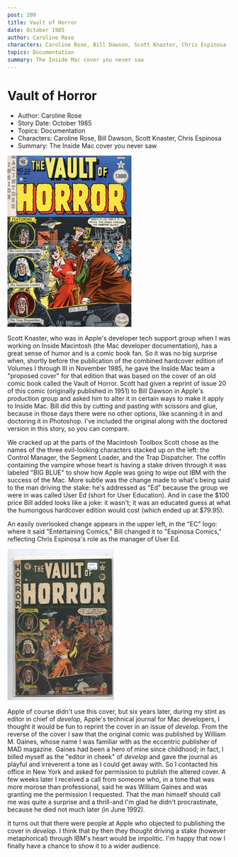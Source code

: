 ```yaml
---
post: 209
title: Vault of Horror
date: October 1985
author: Caroline Rose
characters: Caroline Rose, Bill Dawson, Scott Knaster, Chris Espinosa
topics: Documentation
summary: The Inside Mac cover you never saw
---
```


# Vault of Horror
* Author: Caroline Rose
* Story Date: October 1985
* Topics: Documentation
* Characters: Caroline Rose, Bill Dawson, Scott Knaster, Chris Espinosa
* Summary: The Inside Mac cover you never saw

![Proposed Inside Mac Cover(Click to Enlarge)](images/Macintosh/VaultOfHorror_t.jpg) 

    
Scott Knaster, who was in Apple's developer tech support group when I was working on Inside Macintosh (the Mac developer documentation), has a great sense of humor and is a comic book fan. So it was no big surprise when, shortly before the publication of the combined hardcover edition of Volumes I through III in November 1985, he gave the Inside Mac team a "proposed cover" for that edition that was based on the cover of an old comic book called the Vault of Horror. Scott had given a reprint of issue 20 of this comic (originally published in 1951) to Bill Dawson in Apple's production group and asked him to alter it in certain ways to make it apply to Inside Mac. Bill did this by cutting and pasting with scissors and glue, because in those days there were no other options, like scanning it in and doctoring it in Photoshop. I've included the original along with the doctored version in this story, so you can compare.


We cracked up at the parts of the Macintosh Toolbox Scott chose as the names of the three evil-looking characters stacked up on the left: the Control Manager, the Segment Loader, and the Trap Dispatcher. The coffin containing the vampire whose heart is having a stake driven through it was labeled "BIG BLUE" to show how Apple was going to wipe out IBM with the success of the Mac. More subtle was the change made to what's being said to the man driving the stake: he's addressed as "Ed" because the group we were in was called User Ed (short for User Education). And in case the $100 price Bill added looks like a joke: it wasn't; it was an educated guess at what the humongous hardcover edition would cost (which ended up at $79.95).

An easily overlooked change appears in the upper left, in the "EC" logo: where it said "Entertaining Comics," Bill changed it to "Espinosa Comics," reflecting Chris Espinosa's role as the manager of User Ed.

 ![](images/Macintosh/original_voh_t.jpg)

Apple of course didn't use this cover, but six years later, during my stint as editor in chief of *develop,* Apple's technical journal for Mac developers, I thought it would be fun to reprint the cover in an issue of *develop.* From the reverse of the cover I saw that the original comic was published by William M. Gaines, whose name I was familiar with as the eccentric publisher of MAD magazine. Gaines had been a hero of mine since childhood; in fact, I billed myself as the "editor in cheek" of *develop* and gave the journal as playful and irreverent a tone as I could get away with. So I contacted his office in New York and asked for permission to publish the altered cover. A few weeks later I received a call from someone who, in a tone that was more morose than professional, said he was William Gaines and was granting me the permission I requested. That the man himself should call me was quite a surprise and a thrill-and I'm glad he didn't procrastinate, because he died not much later (in June 1992).

It turns out that there were people at Apple who objected to publishing the cover in *develop.* I think that by then they thought driving a stake (however metaphorical) through IBM's heart would be impolitic. I'm happy that now I finally have a chance to show it to a wider audience.

